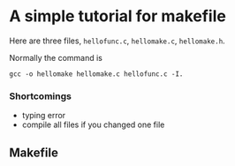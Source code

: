 # A simple tutorial for makefile

Here are three files, `hellofunc.c`, `hellomake.c`, `hellomake.h`.

Normally the command is 
```
gcc -o hellomake hellomake.c hellofunc.c -I.
```

### Shortcomings
* typing error
* compile all files if you changed one file

## Makefile
